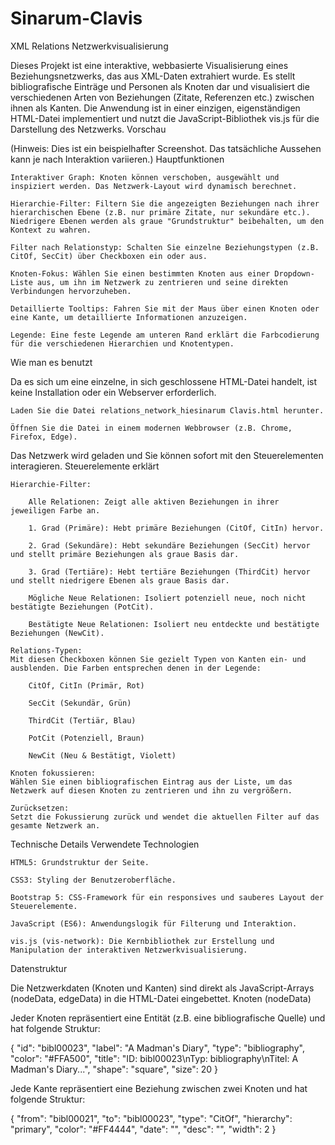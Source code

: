 # Sinarum-Clavis

XML Relations Netzwerkvisualisierung

Dieses Projekt ist eine interaktive, webbasierte Visualisierung eines Beziehungsnetzwerks, das aus XML-Daten extrahiert wurde. Es stellt bibliografische Einträge und Personen als Knoten dar und visualisiert die verschiedenen Arten von Beziehungen (Zitate, Referenzen etc.) zwischen ihnen als Kanten. Die Anwendung ist in einer einzigen, eigenständigen HTML-Datei implementiert und nutzt die JavaScript-Bibliothek vis.js für die Darstellung des Netzwerks.
Vorschau

(Hinweis: Dies ist ein beispielhafter Screenshot. Das tatsächliche Aussehen kann je nach Interaktion variieren.)
Hauptfunktionen

    Interaktiver Graph: Knoten können verschoben, ausgewählt und inspiziert werden. Das Netzwerk-Layout wird dynamisch berechnet.

    Hierarchie-Filter: Filtern Sie die angezeigten Beziehungen nach ihrer hierarchischen Ebene (z.B. nur primäre Zitate, nur sekundäre etc.). Niedrigere Ebenen werden als graue "Grundstruktur" beibehalten, um den Kontext zu wahren.

    Filter nach Relationstyp: Schalten Sie einzelne Beziehungstypen (z.B. CitOf, SecCit) über Checkboxen ein oder aus.

    Knoten-Fokus: Wählen Sie einen bestimmten Knoten aus einer Dropdown-Liste aus, um ihn im Netzwerk zu zentrieren und seine direkten Verbindungen hervorzuheben.

    Detaillierte Tooltips: Fahren Sie mit der Maus über einen Knoten oder eine Kante, um detaillierte Informationen anzuzeigen.

    Legende: Eine feste Legende am unteren Rand erklärt die Farbcodierung für die verschiedenen Hierarchien und Knotentypen.

Wie man es benutzt

Da es sich um eine einzelne, in sich geschlossene HTML-Datei handelt, ist keine Installation oder ein Webserver erforderlich.

    Laden Sie die Datei relations_network_hiesinarum Clavis.html herunter.

    Öffnen Sie die Datei in einem modernen Webbrowser (z.B. Chrome, Firefox, Edge).

Das Netzwerk wird geladen und Sie können sofort mit den Steuerelementen interagieren.
Steuerelemente erklärt

    Hierarchie-Filter:

        Alle Relationen: Zeigt alle aktiven Beziehungen in ihrer jeweiligen Farbe an.

        1. Grad (Primäre): Hebt primäre Beziehungen (CitOf, CitIn) hervor.

        2. Grad (Sekundäre): Hebt sekundäre Beziehungen (SecCit) hervor und stellt primäre Beziehungen als graue Basis dar.

        3. Grad (Tertiäre): Hebt tertiäre Beziehungen (ThirdCit) hervor und stellt niedrigere Ebenen als graue Basis dar.

        Mögliche Neue Relationen: Isoliert potenziell neue, noch nicht bestätigte Beziehungen (PotCit).

        Bestätigte Neue Relationen: Isoliert neu entdeckte und bestätigte Beziehungen (NewCit).

    Relations-Typen:
    Mit diesen Checkboxen können Sie gezielt Typen von Kanten ein- und ausblenden. Die Farben entsprechen denen in der Legende:

        CitOf, CitIn (Primär, Rot)

        SecCit (Sekundär, Grün)

        ThirdCit (Tertiär, Blau)

        PotCit (Potenziell, Braun)

        NewCit (Neu & Bestätigt, Violett)

    Knoten fokussieren:
    Wählen Sie einen bibliografischen Eintrag aus der Liste, um das Netzwerk auf diesen Knoten zu zentrieren und ihn zu vergrößern.

    Zurücksetzen:
    Setzt die Fokussierung zurück und wendet die aktuellen Filter auf das gesamte Netzwerk an.

Technische Details
Verwendete Technologien

    HTML5: Grundstruktur der Seite.

    CSS3: Styling der Benutzeroberfläche.

    Bootstrap 5: CSS-Framework für ein responsives und sauberes Layout der Steuerelemente.

    JavaScript (ES6): Anwendungslogik für Filterung und Interaktion.

    vis.js (vis-network): Die Kernbibliothek zur Erstellung und Manipulation der interaktiven Netzwerkvisualisierung.

Datenstruktur

Die Netzwerkdaten (Knoten und Kanten) sind direkt als JavaScript-Arrays (nodeData, edgeData) in die HTML-Datei eingebettet.
Knoten (nodeData)

Jeder Knoten repräsentiert eine Entität (z.B. eine bibliografische Quelle) und hat folgende Struktur:

      
{
  "id": "bibl00023",
  "label": "A Madman's Diary",
  "type": "bibliography",
  "color": "#FFA500",
  "title": "ID: bibl00023\\nTyp: bibliography\\nTitel: A Madman's Diary...",
  "shape": "square",
  "size": 20
}

    

Jede Kante repräsentiert eine Beziehung zwischen zwei Knoten und hat folgende Struktur:

      
{
  "from": "bibl00021",
  "to": "bibl00023",
  "type": "CitOf",
  "hierarchy": "primary",
  "color": "#FF4444",
  "date": "",
  "desc": "",
  "width": 2
}

